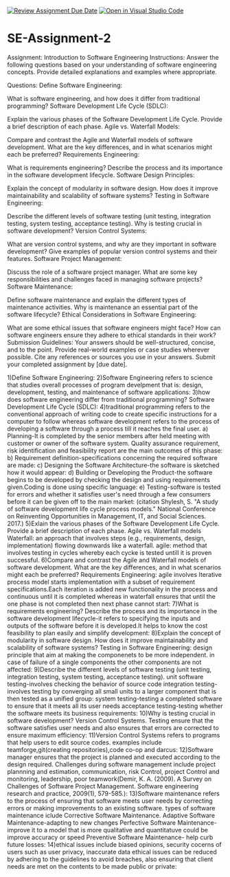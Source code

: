 [![Review Assignment Due Date](https://classroom.github.com/assets/deadline-readme-button-24ddc0f5d75046c5622901739e7c5dd533143b0c8e959d652212380cedb1ea36.svg)](https://classroom.github.com/a/-ucQIGTc)
[![Open in Visual Studio Code](https://classroom.github.com/assets/open-in-vscode-718a45dd9cf7e7f842a935f5ebbe5719a5e09af4491e668f4dbf3b35d5cca122.svg)](https://classroom.github.com/online_ide?assignment_repo_id=15234785&assignment_repo_type=AssignmentRepo)
# SE-Assignment-2
Assignment: Introduction to Software Engineering
Instructions:
Answer the following questions based on your understanding of software engineering concepts. Provide detailed explanations and examples where appropriate.

Questions:
Define Software Engineering:

What is software engineering, and how does it differ from traditional programming?
Software Development Life Cycle (SDLC):

Explain the various phases of the Software Development Life Cycle. Provide a brief description of each phase.
Agile vs. Waterfall Models:

Compare and contrast the Agile and Waterfall models of software development. What are the key differences, and in what scenarios might each be preferred?
Requirements Engineering:

What is requirements engineering? Describe the process and its importance in the software development lifecycle.
Software Design Principles:

Explain the concept of modularity in software design. How does it improve maintainability and scalability of software systems?
Testing in Software Engineering:

Describe the different levels of software testing (unit testing, integration testing, system testing, acceptance testing). Why is testing crucial in software development?
Version Control Systems:

What are version control systems, and why are they important in software development? Give examples of popular version control systems and their features.
Software Project Management:

Discuss the role of a software project manager. What are some key responsibilities and challenges faced in managing software projects?
Software Maintenance:

Define software maintenance and explain the different types of maintenance activities. Why is maintenance an essential part of the software lifecycle?
Ethical Considerations in Software Engineering:

What are some ethical issues that software engineers might face? How can software engineers ensure they adhere to ethical standards in their work?
Submission Guidelines:
Your answers should be well-structured, concise, and to the point.
Provide real-world examples or case studies wherever possible.
Cite any references or sources you use in your answers.
Submit your completed assignment by [due date].



1)Define Software Engineering:
2)Software Engineering refers to science that studies overall processes of program develpment that is: design, development, testing, and maintenance of software applications:
3)how does software engineering differ from traditional programming? Software Development Life Cycle (SDLC):
 4)traditional programming refers to the conventional approach of writing code to create specific instructions for a computer to follow whereas software development refers to the process of developing a software through a process till it reaches the final user.
    a) Planning-It is completed by the senior members after held meeting with customer or owner of the software system. Quality assurance requirement, risk identification and feasibility report are the main outcomes of this phase:
    b) Requirement definition-specifications concerning the required software are made:
    c) Designing the Software Architecture-the software is sketched how it would appear:
    d) Building or Developing the Product-the software begins to be developed by checking the design and using requirements given.Coding is done using specific language:
    e) Testing-software is tested for errors and whether it satisfies user's need through a few consumers before it can be given off to the main market: (citation Shylesh, S. "A study of software development life cycle process models." National Conference on Reinventing Opportunities in Management, IT, and Social Sciences. 2017.)
5)Exlain the various phases of the Software Development Life Cycle. Provide a brief description of each phase. Agile vs. Waterfall models
     Waterfall: an approach that involves steps (e.g., requirements, design, implementation) flowing downwards like a waterfall.
     agile: method  that involves testing in cycles whereby each cycke is tested untill it is proven successful.
6)Compare and contrast the Agile and Waterfall models of software development. What are the key differences, and in what scenarios might each be preferred? Requirements Engineering:
     agile involves Iterative process model starts implementation with a subset of requirement specifications.Each iteration is added new functionality in the process and continuous until it is completed
     whereas in  waterfall ensures that until the one phase is not completed then next phase cannot start:
7)What is requirements engineering? Describe the process and its importance in the software development lifecycle-it refers to specifying the inputs and outputs of the software before it is developed.It helps to know the cost feasibility to plan easily and simplify development:
8)Explain the concept of modularity in software design. How does it improve maintainability and scalability of software systems? Testing in Software Engineering:
    design principle that aim at making the componenets to be more independent. in case of failure of a single components the other components are not affected:
9)Describe the different levels of software testing (unit testing, integration testing, system testing, acceptance testing).
  unit software testing-involves checking the behavior of source code 
  integration testing-involves testing by converging all small units to a larger component that is then tested as a unified group:
  system testing-testing a completed software to ensure that it meets all its user needs
  acceptance testing-testing whether the software meets its business requirements:
10)Why is testing crucial in software development? Version Control Systems.
     Testing ensure that the software satisfies user needs and also ensures that errors are corrected to ensure maximum efficiency:
11)Version Control Systems refers to programs that help users to edit source codes. examples include teamforge,git(creating repositories),code co-op and darcus:
12)Software manager ensures that the project is planned and executed according to the design required.
    Challenges during software management include project plannning and estimation, communication, risk Control, project Control and monitoring, leadership, poor teamwork(Demir, K. A. (2009). A Survey on Challenges of Software Project Management. Software engineering research and practice, 2009(1), 579-585.):
13)Software maintenance refers to the process of ensuring that software meets user needs by correcting errors or making improvements to an existing software.
    types of software maintenance iclude Corrective Software Maintenance.
       Adaptive Software Maintenance-adapting to new changes
       Perfective Software Maintenance-improve it to a model that is more qualitative and quantitatuve could be improve accuracy or speed
       Preventive Software Maintenance- help curb future losses:
14)ethical issues include biased opinions, security cocerns of users such as user privacy, inaccurate data
    ethical issues can be reduced by adhering to the guidelines to avoid breaches, also ensuring that client needs are met on the contents to be made public or private:   
